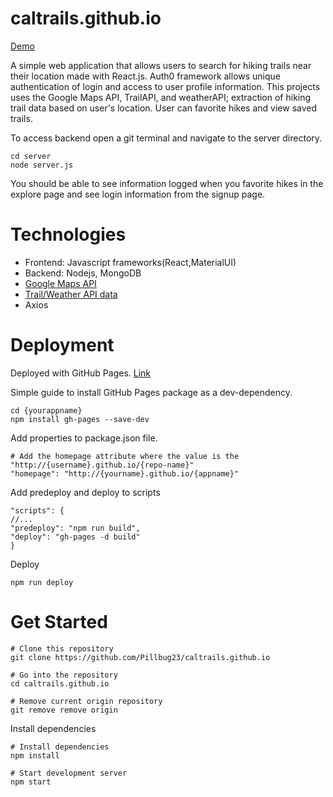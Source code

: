 # caltrails.github.io
[Demo](https://pillbug23.github.io/caltrails.github.io/)

A simple web application that allows users to search for hiking trails near their location made with React.js. Auth0 framework allows unique authentication of login and access to user profile information. This projects uses the Google Maps API, TrailAPI, and weatherAPI; extraction of hiking trail data based on user's location. User can favorite hikes and view saved trails. 

To access backend open a git terminal and navigate to the server directory. 
```
cd server
node server.js
```

You should be able to see information logged when you favorite hikes in the explore page and see login information from the signup page.

# Technologies 

* Frontend: Javascript frameworks(React,MaterialUI)
* Backend: Nodejs, MongoDB
* [Google Maps API](https://www.npmjs.com/package/google-map-react)
* [Trail/Weather API data](https://rapidapi.com/)
* Axios
# Deployment

Deployed with GitHub Pages. [Link](https://dev.to/yuribenjamin/how-to-deploy-react-app-in-github-pages-2a1f)

Simple guide to install GitHub Pages package as a dev-dependency.

```
cd {yourappname}
npm install gh-pages --save-dev
```

Add properties to package.json file.
```
# Add the homepage attribute where the value is the "http://{username}.github.io/{repo-name}"
"homepage": "http://{yourname}.github.io/{appname}"
```

Add predeploy and deploy to scripts
```
"scripts": {
//...
"predeploy": "npm run build",
"deploy": "gh-pages -d build"
}
```

Deploy
```
npm run deploy
```

# Get Started

```
# Clone this repository
git clone https://github.com/Pillbug23/caltrails.github.io

# Go into the repository
cd caltrails.github.io

# Remove current origin repository
git remove remove origin
```

Install dependencies
```
# Install dependencies
npm install

# Start development server
npm start
```





